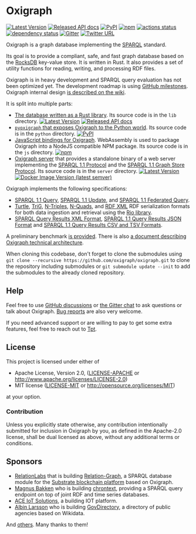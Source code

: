 # Oxigraph

[![Latest Version](https://img.shields.io/crates/v/oxigraph.svg)](https://crates.io/crates/oxigraph)
[![Released API docs](https://docs.rs/oxigraph/badge.svg)](https://docs.rs/oxigraph)
[![PyPI](https://img.shields.io/pypi/v/pyoxigraph)](https://pypi.org/project/pyoxigraph/)
[![npm](https://img.shields.io/npm/v/oxigraph)](https://www.npmjs.com/package/oxigraph)
[![actions status](https://github.com/oxigraph/oxigraph/workflows/build/badge.svg)](https://github.com/oxigraph/oxigraph/actions)
[![dependency status](https://deps.rs/repo/github/oxigraph/oxigraph/status.svg)](https://deps.rs/repo/github/oxigraph/oxigraph)
[![Gitter](https://badges.gitter.im/oxigraph/community.svg)](https://gitter.im/oxigraph/community?utm_source=badge&utm_medium=badge&utm_campaign=pr-badge)
[![Twitter URL](https://img.shields.io/twitter/url?style=social&url=https%3A%2F%2Ftwitter.com%2Foxigraph)](https://twitter.com/oxigraph)

Oxigraph is a graph database implementing the [SPARQL](https://www.w3.org/TR/sparql11-overview/) standard.

Its goal is to provide a compliant, safe, and fast graph database based on the [RocksDB](https://rocksdb.org/) key-value store.
It is written in Rust.
It also provides a set of utility functions for reading, writing, and processing RDF files.

Oxigraph is in heavy development and SPARQL query evaluation has not been optimized yet.
The development roadmap is using [GitHub milestones](https://github.com/oxigraph/oxigraph/milestones?direction=desc&sort=completeness&state=open).
Oxigraph internal design [is described on the wiki](https://github.com/oxigraph/oxigraph/wiki/Architecture).

It is split into multiple parts:

- [The database written as a Rust library](https://crates.io/crates/oxigraph). Its source code is in the `lib` directory.
  [![Latest Version](https://img.shields.io/crates/v/oxigraph.svg)](https://crates.io/crates/oxigraph)
  [![Released API docs](https://docs.rs/oxigraph/badge.svg)](https://docs.rs/oxigraph)
- [`pyoxigraph` that exposes Oxigraph to the Python world](https://pyoxigraph.readthedocs.io/). Its source code is in the `python` directory. [![PyPI](https://img.shields.io/pypi/v/pyoxigraph)](https://pypi.org/project/pyoxigraph/)
- [JavaScript bindings for Oxigraph](https://www.npmjs.com/package/oxigraph). WebAssembly is used to package Oxigraph into a NodeJS compatible NPM package. Its source code is in the `js` directory.
  [![npm](https://img.shields.io/npm/v/oxigraph)](https://www.npmjs.com/package/oxigraph)
- [Oxigraph server](https://crates.io/crates/oxigraph_server) that provides a standalone binary of a web server implementing the [SPARQL 1.1 Protocol](https://www.w3.org/TR/sparql11-protocol/) and the [SPARQL 1.1 Graph Store Protocol](https://www.w3.org/TR/sparql11-http-rdf-update/). Its source code is in the `server` directory.
  [![Latest Version](https://img.shields.io/crates/v/oxigraph_server.svg)](https://crates.io/crates/oxigraph_server)
  [![Docker Image Version (latest semver)](https://img.shields.io/docker/v/oxigraph/oxigraph?sort=semver)](https://hub.docker.com/r/oxigraph/oxigraph)

Oxigraph implements the following specifications:

- [SPARQL 1.1 Query](https://www.w3.org/TR/sparql11-query/), [SPARQL 1.1 Update](https://www.w3.org/TR/sparql11-update/), and [SPARQL 1.1 Federated Query](https://www.w3.org/TR/sparql11-federated-query/).
- [Turtle](https://www.w3.org/TR/turtle/), [TriG](https://www.w3.org/TR/trig/), [N-Triples](https://www.w3.org/TR/n-triples/), [N-Quads](https://www.w3.org/TR/n-quads/), and [RDF XML](https://www.w3.org/TR/rdf-syntax-grammar/) RDF serialization formats for both data ingestion and retrieval using the [Rio library](https://github.com/oxigraph/rio).
- [SPARQL Query Results XML Format](http://www.w3.org/TR/rdf-sparql-XMLres/), [SPARQL 1.1 Query Results JSON Format](https://www.w3.org/TR/sparql11-results-json/) and [SPARQL 1.1 Query Results CSV and TSV Formats](https://www.w3.org/TR/sparql11-results-csv-tsv/).

A preliminary benchmark [is provided](bench/README.md). There is also [a document describing Oxigraph technical architecture](https://github.com/oxigraph/oxigraph/wiki/Architecture).

When cloning this codebase, don't forget to clone the submodules using
`git clone --recursive https://github.com/oxigraph/oxigraph.git` to clone the repository including submodules or
`git submodule update --init` to add the submodules to the already cloned repository.


## Help

Feel free to use [GitHub discussions](https://github.com/oxigraph/oxigraph/discussions) or [the Gitter chat](https://gitter.im/oxigraph/community) to ask questions or talk about Oxigraph.
[Bug reports](https://github.com/oxigraph/oxigraph/issues) are also very welcome.

If you need advanced support or are willing to pay to get some extra features, feel free to reach out to [Tpt](https://github.com/Tpt/).


## License

This project is licensed under either of

- Apache License, Version 2.0, ([LICENSE-APACHE](LICENSE-APACHE) or
  http://www.apache.org/licenses/LICENSE-2.0)
- MIT license ([LICENSE-MIT](LICENSE-MIT) or
  http://opensource.org/licenses/MIT)

at your option.

### Contribution

Unless you explicitly state otherwise, any contribution intentionally submitted for inclusion in Oxigraph by you, as defined in the Apache-2.0 license, shall be dual licensed as above, without any additional terms or conditions.


## Sponsors

* [RelationLabs](https://relationlabs.ai/) that is building [Relation-Graph](https://github.com/relationlabs/Relation-Graph), a SPARQL database module for the [Substrate blockchain platform](https://substrate.io/) based on Oxigraph.
* [Magnus Bakken](https://github.com/magbak) who is building [chrontext](https://github.com/magbak/chrontext), providing a SPARQL query endpoint on top of joint RDF and time series databases.
* [ACE IoT Solutions](https://aceiotsolutions.com/), a building IOT platform.
* [Albin Larsson](https://byabbe.se/) who is building [GovDirectory](https://www.govdirectory.org/), a directory of public agencies based on Wikidata.

And [others](https://github.com/sponsors/Tpt). Many thanks to them!
